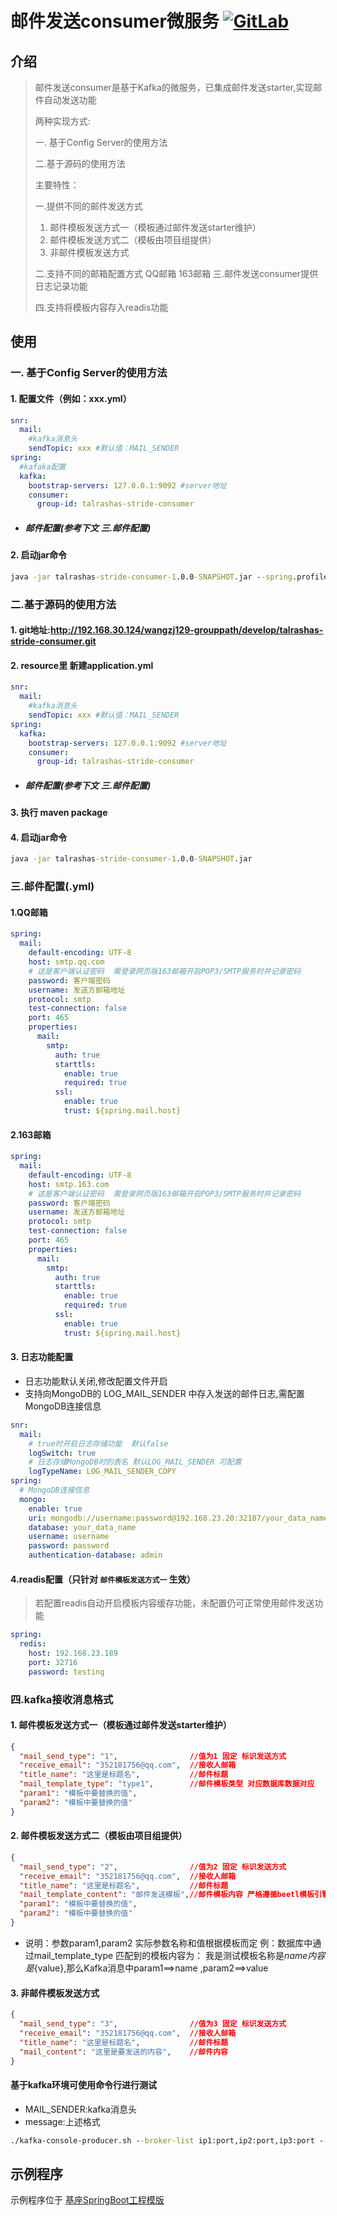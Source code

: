 # 邮件发送consumer微服务 [![GitLab](http://192.168.30.124/assets/favicon-7901bd695fb93edb07975966062049829afb56cf11511236e61bcf425070e36e.png)](http://192.168.30.124/wangzj129-grouppath/develop/talrashas-stride-consumer.git)

## 介绍

> 邮件发送consumer是基于Kafka的微服务，已集成邮件发送starter,实现邮件自动发送功能
>
> 两种实现方式:
>
> 一. 基于Config Server的使用方法
>
> 二.基于源码的使用方法
>
> 主要特性：
>
> 一.提供不同的邮件发送方式
>
>  	1. 邮件模板发送方式一（模板通过邮件发送starter维护）
>  	2. 邮件模板发送方式二（模板由项目组提供）
>  	3. 非邮件模板发送方式
>
> 二.支持不同的邮箱配置方式
> 	QQ邮箱
> 	163邮箱
> 三.邮件发送consumer提供日志记录功能
>
> 四.支持将模板内容存入readis功能


## 使用

### 一. 基于Config Server的使用方法

#### 1. 配置文件（例如：xxx.yml）
```yml
snr:
  mail:
    #kafka消息头
    sendTopic: xxx #默认值：MAIL_SENDER
spring: 
  #kafaka配置
  kafka:
    bootstrap-servers: 127.0.0.1:9092 #server地址
    consumer:
      group-id: talrashas-stride-consumer
```

- ##### 邮件配置(参考下文 三.邮件配置)

#### 2. 启动jar命令

```cmd
java -jar talrashas-stride-consumer-1.0.0-SNAPSHOT.jar --spring.profiles.active=dev 
```

### 二.基于源码的使用方法

#### 1. git地址:http://192.168.30.124/wangzj129-grouppath/develop/talrashas-stride-consumer.git

#### 2. resource里 新建application.yml

```yml
snr:
  mail:
    #kafka消息头
    sendTopic: xxx #默认值：MAIL_SENDER
spring:    
  kafka:
    bootstrap-servers: 127.0.0.1:9092 #server地址
    consumer:
      group-id: talrashas-stride-consumer
```

- ##### 邮件配置(参考下文 三.邮件配置)

#### 3. 执行 maven package

#### 4. 启动jar命令

```cmd
java -jar talrashas-stride-consumer-1.0.0-SNAPSHOT.jar
```

### 三.邮件配置(.yml)

#### 1.QQ邮箱

```yml
spring:
  mail:
    default-encoding: UTF-8
    host: smtp.qq.com
    # 这是客户端认证密码  需登录网页版163邮箱开启POP3/SMTP服务时并记录密码
    password: 客户端密码
    username: 发送方邮箱地址
    protocol: smtp
    test-connection: false
    port: 465
    properties:
      mail:
        smtp:
          auth: true
          starttls:
            enable: true
            required: true
          ssl:
            enable: true
            trust: ${spring.mail.host}
```

#### 2.163邮箱

```yml
spring:
  mail:
    default-encoding: UTF-8
    host: smtp.163.com
    # 这是客户端认证密码  需登录网页版163邮箱开启POP3/SMTP服务时并记录密码
    password: 客户端密码
    username: 发送方邮箱地址
    protocol: smtp
    test-connection: false
    port: 465
    properties:
      mail:
        smtp:
          auth: true
          starttls:
            enable: true
            required: true
          ssl:
            enable: true
            trust: ${spring.mail.host}
```

#### 3. 日志功能配置

- 日志功能默认关闭,修改配置文件开启
- 支持向MongoDB的 LOG_MAIL_SENDER 中存入发送的邮件日志,需配置MongoDB连接信息 

```yml
snr:
  mail:
  	# true时开启日志存储功能  默认false
    logSwitch: true
    # 日志存储MongoDB时的表名 默认LOG_MAIL_SENDER 可配置
    logTypeName: LOG_MAIL_SENDER_COPY 
spring:
  # MongoDB连接信息 
  mongo:
    enable: true
    uri: mongodb://username:password@192.168.23.20:32107/your_data_name?authSource=admin
    database: your_data_name
    username: username
    password: password
    authentication-database: admin
```

#### 4.readis配置（只针对 `邮件模板发送方式一` 生效）

> 若配置readis自动开启模板内容缓存功能，未配置仍可正常使用邮件发送功能

```yml
spring:
  redis:
    host: 192.168.23.189
    port: 32716
    password: testing
```

###  四.kafka接收消息格式


#### 1.  邮件模板发送方式一（模板通过邮件发送starter维护）

```json
{
  "mail_send_type": "1", 				//值为1 固定 标识发送方式
  "receive_email": "352181756@qq.com",	//接收人邮箱
  "title_name": "这里是标题名",			//邮件标题
  "mail_template_type": "type1",		//邮件模板类型 对应数据库数据对应
  "param1": "模板中要替换的值",
  "param2": "模板中要替换的值"
}
```
#### 2. 邮件模板发送方式二（模板由项目组提供）

```json
{
  "mail_send_type": "2",				//值为2 固定 标识发送方式
  "receive_email": "352181756@qq.com",	//接收人邮箱
  "title_name": "这里是标题名",			//邮件标题
  "mail_template_content": "邮件发送模板",//邮件模板内容 严格遵循beetl模板引擎使用方式
  "param1": "模板中要替换的值",
  "param2": "模板中要替换的值"
}
```

- 说明：参数param1,param2 实际参数名称和值根据模板而定
例：数据库中通过mail_template_type 匹配到的模板内容为： 我是测试模板名称是${name}内容是${value},那么Kafka消息中param1==>name ,param2==>value

#### 3.  非邮件模板发送方式

```json
{
  "mail_send_type": "3", 				//值为3 固定 标识发送方式
  "receive_email": "352181756@qq.com",	//接收人邮箱
  "title_name": "这里是标题名",			//邮件标题
  "mail_content": "这里是要发送的内容",	  //邮件内容
}
```

#### 基于kafka环境可使用命令行进行测试

- MAIL_SENDER:kafka消息头
- message:上述格式

```cmd
./kafka-console-producer.sh --broker-list ip1:port,ip2:port,ip3:port --topic MAIL_SENDER message
```



## 示例程序

示例程序位于 [基座SpringBoot工程模版](http://192.168.30.124/wangzj129-grouppath/develop/talrashas-brace-template)


